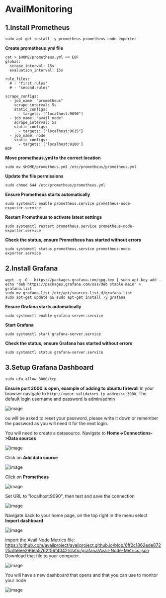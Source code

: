 # AvailMonitoring
## 1.Install Prometheus
```
sudo apt-get install -y prometheus prometheus-node-exporter
```
**Create prometheus.yml file**
```
cat > $HOME/prometheus.yml << EOF
global:
  scrape_interval: 15s
  evaluation_interval: 15s

rule_files:
  # - "first.rules"
  # - "second.rules"

scrape_configs:
  - job_name: "prometheus"
    scrape_interval: 5s
    static_configs:
      - targets: ["localhost:9090"]
  - job_name: "avail_node"
    scrape_interval: 5s
    static_configs:
      - targets: ["localhost:9615"]
  - job_name: node
    static_configs:
      - targets: ['localhost:9100']
EOF
```
**Move prometheus.yml to the correct location**
```
sudo mv $HOME/prometheus.yml /etc/prometheus/prometheus.yml
```
**Update the file permissions**
```
sudo chmod 644 /etc/prometheus/prometheus.yml
```
**Ensure Prometheus starts automatically**
```
sudo systemctl enable prometheus.service prometheus-node-exporter.service
```
**Restart Prometheus to activate latest settings**
```
sudo systemctl restart prometheus.service prometheus-node-exporter.service
```
**Check the status, ensure Prometheus has started without errors**
```
sudo systemctl status prometheus.service prometheus-node-exporter.service
```
## 2.Install Grafana
```
wget -q -O - https://packages.grafana.com/gpg.key | sudo apt-key add -
echo "deb https://packages.grafana.com/oss/deb stable main" > grafana.list
sudo mv grafana.list /etc/apt/sources.list.d/grafana.list
sudo apt-get update && sudo apt-get install -y grafana
```
**Ensure Grafana starts automatically**
```
sudo systemctl enable grafana-server.service
```
**Start Grafana**
```
sudo systemctl start grafana-server.service
```
**Check the status, ensure Grafana has started without errors**
```
sudo systemctl status grafana-server.service
```
## 3.Setup Grafana Dashboard
```
sudo ufw allow 3000/tcp
```
**Ensure port 3000 is open, example of adding to ubuntu firewall**
In your browser navigate to ``http://<your validators ip address>:3000``. The default login username and password is admin/admin

![image](https://github.com/Alping0/AvailMonitoring/assets/105454859/8818e40b-6132-4424-8150-84dd444d268b)

ou will be asked to reset your password, please write it down or remember the password as you will need it for the next login.

You will need to create a datasource. Navigate to **Home->Connections->Data sources**

![image](https://github.com/Alping0/AvailMonitoring/assets/105454859/502ad066-4850-4121-84b2-4ab5d972a47a)

Click on **Add data source**

![image](https://github.com/Alping0/AvailMonitoring/assets/105454859/044781a7-27a0-4f74-a827-ee5a38f28f08)

Click on **Prometheus**

![image](https://github.com/Alping0/AvailMonitoring/assets/105454859/6e9d66f6-5520-4e7f-bdca-ecf775c029f8)

Set URL to "localhost:9090", then test and save the connection

![image](https://github.com/Alping0/AvailMonitoring/assets/105454859/ccfc8991-1d42-4261-bfdd-0f2194c97f4f)

Navigate back to your home page, on the top right in the menu select **Import dashboard**

![image](https://github.com/Alping0/AvailMonitoring/assets/105454859/b4a0478b-dbb1-4267-bd98-7836ddbe3823)

Import the Avail Node Metrics file:
https://github.com/availproject/availproject.github.io/blob/6ff2c1862ede87225a1b6ee296ea5762f56f4042/static/grafana/Avail-Node-Metrics.json
Download that file to your computer.

![image](https://github.com/Alping0/AvailMonitoring/assets/105454859/36c1fc59-38f7-4d89-8808-4a7c6aa8317d)

You will have a new dashboard that opens and that you can use to monitor your node

![image](https://github.com/Alping0/AvailMonitoring/assets/105454859/0485ddbe-4e22-46b8-b7ae-5e87fb5e109e)








